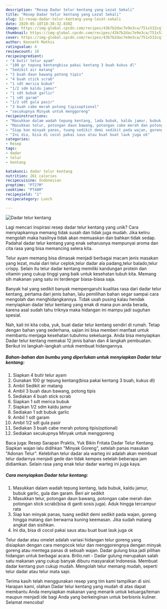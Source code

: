 ```yaml
---
description: "Resep Dadar telur kentang yang Lezat Sekali"
title: "Resep Dadar telur kentang yang Lezat Sekali"
slug: 52-resep-dadar-telur-kentang-yang-lezat-sekali
date: 2020-05-18T18:38:32.830Z
image: https://img-global.cpcdn.com/recipes/43b7b2dac7e9e3ca/751x532cq70/dadar-telur-kentang-foto-resep-utama.jpg
thumbnail: https://img-global.cpcdn.com/recipes/43b7b2dac7e9e3ca/751x532cq70/dadar-telur-kentang-foto-resep-utama.jpg
cover: https://img-global.cpcdn.com/recipes/43b7b2dac7e9e3ca/751x532cq70/dadar-telur-kentang-foto-resep-utama.jpg
author: Kenneth Mathis
ratingvalue: 4
reviewcount: 10
recipeingredient:
- "4 butir telur ayam"
- "100 gr tepung kentangbisa pakai kentang 3 buah kukus dl"
- "Sedikit air matang"
- "3 buah daun bawang potong tipis"
- "4 buah stick scrab"
- "1 sdt merica bubuk"
- "1/2 sdm kaldu jamur"
- "1 sdt bubuk garlic"
- "1 sdt garam"
- "1/2 sdt gula pasir"
- "3 buah cabe merah potong tipisoptional"
- "secukupnya Minyak untuk menggoreng"
recipeinstructions:
- "Masukkan dalam wadah tepung kentang, lada bubuk, kaldu jamur, bubuk garlic, gula dan garam. Beri air sedikit"
- "Masukkan telur, potongan daun bawang, potongan cabe merah dan potongan stick scrab(bisa di ganti sosis juga). Aduk hingga tercampur rata"
- "Siap kan minyak panas, tuang sedikit demi sedikit pada wajan, goreng hingga matang dan berwarna kuning keemasan. Jika sudah matang angkat dan sisihkan."
- "Ini dia, bisa di cocol pakai saus atau buat buat lauk juga ok"
categories:
- Resep
tags:
- dadar
- telur
- kentang

katakunci: dadar telur kentang 
nutrition: 261 calories
recipecuisine: Indonesian
preptime: "PT27M"
cooktime: "PT48M"
recipeyield: "1"
recipecategory: Lunch

---
```



![Dadar telur kentang](https://img-global.cpcdn.com/recipes/43b7b2dac7e9e3ca/751x532cq70/dadar-telur-kentang-foto-resep-utama.jpg)

Lagi mencari inspirasi resep dadar telur kentang yang unik? Cara menyiapkannya memang tidak susah dan tidak juga mudah. Jika keliru mengolah maka hasilnya tidak akan memuaskan dan bahkan tidak sedap. Padahal dadar telur kentang yang enak seharusnya mempunyai aroma dan cita rasa yang bisa memancing selera kita.

Telur ayam memang bisa dimasak menjadi berbagai macam jenis masakan yang lezat, mulai dari telur ceplok,telur dadar ala padang,telur balado,telur crispy. Selain itu telur dadar kentang memiliki kandungan protein dan vitamin yang cukup tinggi yang baik untuk kesehatan tubuh kita. Memang sih makanan yang satu ini terdengar biasa-biasa saja.

Banyak hal yang sedikit banyak mempengaruhi kualitas rasa dari dadar telur kentang, pertama dari jenis bahan, lalu pemilihan bahan segar sampai cara mengolah dan menghidangkannya. Tidak usah pusing kalau hendak menyiapkan dadar telur kentang yang enak di mana pun anda berada, karena asal sudah tahu triknya maka hidangan ini mampu jadi suguhan spesial.


Nah, kali ini kita coba, yuk, buat dadar telur kentang sendiri di rumah. Tetap dengan bahan yang sederhana, sajian ini bisa memberi manfaat untuk membantu menjaga kesehatan tubuhmu sekeluarga. Anda bisa menyiapkan Dadar telur kentang memakai 12 jenis bahan dan 4 langkah pembuatan. Berikut ini langkah-langkah untuk membuat hidangannya.

<!--inarticleads1-->

##### Bahan-bahan dan bumbu yang diperlukan untuk menyiapkan Dadar telur kentang:

1. Siapkan 4 butir telur ayam
1. Gunakan 100 gr tepung kentang(bisa pakai kentang 3 buah, kukus dl)
1. Ambil Sedikit air matang
1. Ambil 3 buah daun bawang, potong tipis
1. Sediakan 4 buah stick scrab
1. Siapkan 1 sdt merica bubuk
1. Siapkan 1/2 sdm kaldu jamur
1. Sediakan 1 sdt bubuk garlic
1. Ambil 1 sdt garam
1. Ambil 1/2 sdt gula pasir
1. Sediakan 3 buah cabe merah potong tipis(optional)
1. Sediakan secukupnya Minyak untuk menggoreng


Baca juga: Resep Sarapan Praktis, Yuk Bikin Fritata Dadar Telur Kentang. Siapkan wajan lalu didihkan &#34;Minyak Goreng&#34;, setelah panas masukan &#34;Adonan Telur&#34;. Kelebihan telur dadar ala warteg ini adalah akan membuat telur dadarnya menjadi gede dan tidak kempes setelah beberapa jam didiamkan. Selain rasa yang enak telur dadar warteg ini juga kaya. 

<!--inarticleads2-->

##### Cara menyiapkan Dadar telur kentang:

1. Masukkan dalam wadah tepung kentang, lada bubuk, kaldu jamur, bubuk garlic, gula dan garam. Beri air sedikit
1. Masukkan telur, potongan daun bawang, potongan cabe merah dan potongan stick scrab(bisa di ganti sosis juga). Aduk hingga tercampur rata
1. Siap kan minyak panas, tuang sedikit demi sedikit pada wajan, goreng hingga matang dan berwarna kuning keemasan. Jika sudah matang angkat dan sisihkan.
1. Ini dia, bisa di cocol pakai saus atau buat buat lauk juga ok


Telur dadar atau omelet adalah variasi hidangan telur goreng yang disiapkan dengan cara mengocok telur dan menggorengnya dengan minyak goreng atau mentega panas di sebuah wajan. Dadar gulung bisa jadi pilihan hidangan untuk berbagai acara. Brilio.net - Dadar gulung merupakan salah satu makanan yang cukup banyak diburu masyarakat Indonesia. Membuat dadar kentang pun cukup mudah. Mengolah telur memang mudah, seperti telur dadar atau telur mata sapi. 

Terima kasih telah menggunakan resep yang tim kami tampilkan di sini. Harapan kami, olahan Dadar telur kentang yang mudah di atas dapat membantu Anda menyiapkan makanan yang menarik untuk keluarga/teman maupun menjadi ide bagi Anda yang berkeinginan untuk berbisnis kuliner. Selamat mencoba!
